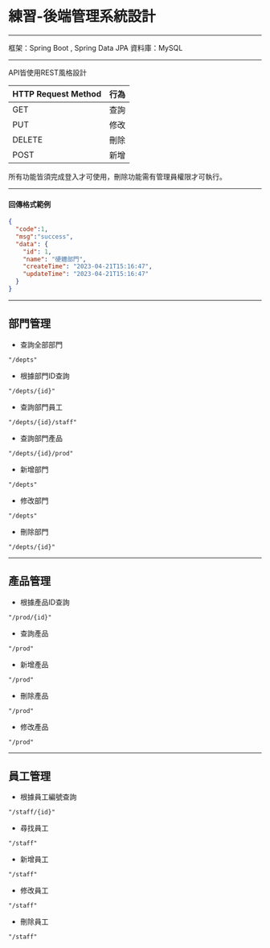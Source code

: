 # 練習-後端管理系統設計
---
框架：Spring Boot , Spring Data JPA
資料庫：MySQL

---
API皆使用REST風格設計


| HTTP Request Method | 行為         | 
| -------------       | -------     | 
| GET                 | 查詢         | 
| PUT                 | 修改         |
| DELETE              | 刪除         |
| POST                | 新增         |

所有功能皆須完成登入才可使用，刪除功能需有管理員權限才可執行。


---
#### 回傳格式範例
```json
{
  "code":1,
  "msg":"success",
  "data": {
    "id": 1,
    "name": "硬體部門",
    "createTime": "2023-04-21T15:16:47",
    "updateTime": "2023-04-21T15:16:47"
  }
}
```
---
## 部門管理

- 查詢全部部門
```java!
"/depts"
```
- 根據部門ID查詢
```java!
"/depts/{id}"
```
- 查詢部門員工
```java!
"/depts/{id}/staff"
```
- 查詢部門產品
```java!
"/depts/{id}/prod"
```
- 新增部門
```java!
"/depts"
```
- 修改部門
```java!
"/depts"
```
- 刪除部門
```java!
"/depts/{id}"
```
---
## 產品管理
- 根據產品ID查詢
```java!
"/prod/{id}"
```
- 查詢產品
```java!
"/prod"
```
- 新增產品
```java!
"/prod"
```
- 刪除產品
```java!
"/prod"
```
- 修改產品
```java!
"/prod"
```
---
## 員工管理
- 根據員工編號查詢
```java!
"/staff/{id}"
```
- 尋找員工
```java!
"/staff"
```
- 新增員工
```java!
"/staff"
```
- 修改員工
```java!
"/staff"
```
- 刪除員工
```java!
"/staff"
```
